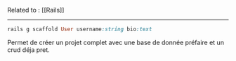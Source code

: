 Related to : [[Rails]]

---

```ruby
rails g scaffold User username:string bio:text
```

Permet de créer un projet complet avec une base de donnée préfaire et un crud déja pret. 

